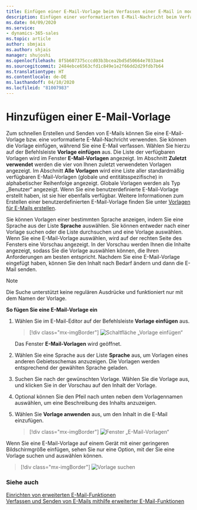 ```yaml
---
title: Einfügen einer E-Mail-Vorlage beim Verfassen einer E-Mail in modellgesteuerten Apps | Microsoft-Dokumentation
description: Einfügen einer vorformatierten E-Mail-Nachricht beim Verfassen einer E-Mail
ms.date: 04/09/2020
ms.service:
- dynamics-365-sales
ms.topic: article
author: sbmjais
ms.author: shjais
manager: shujoshi
ms.openlocfilehash: 8f5b607375cccd03b3bcea2bd5d50664e7033ae4
ms.sourcegitcommit: 2484ebce6563cfd1c849e1e2f66dd2d29fdb7b64
ms.translationtype: HT
ms.contentlocale: de-DE
ms.lasthandoff: 04/10/2020
ms.locfileid: "81007983"
---
```

# <a name="insert-an-email-template"></a>Hinzufügen einer E-Mail-Vorlage

Zum schnellen Erstellen und Senden von E-Mails können Sie eine E-Mail-Vorlage bzw. eine vorformatierte E-Mail-Nachricht verwenden. Sie können die Vorlage einfügen, während Sie eine E-Mail verfassen. Wählen Sie hierzu auf der Befehlsleiste **Vorlage einfügen** aus. Die Liste der verfügbaren Vorlagen wird im Fenster **E-Mail-Vorlagen** angezeigt. Im Abschnitt **Zuletzt verwendet** werden die vier von Ihnen zuletzt verwendeten Vorlagen angezeigt. Im Abschnitt **Alle Vorlagen** wird eine Liste aller standardmäßig verfügbaren E-Mail-Vorlagen (globale und entitätsspezifische) in alphabetischer Reihenfolge angezeigt. Globale Vorlagen werden als Typ „Benutzer“ angezeigt. Wenn Sie eine benutzerdefinierte E-Mail-Vorlage erstellt haben, ist sie hier ebenfalls verfügbar. Weitere Informationen zum Erstellen einer benutzerdefinierten E-Mail-Vorlage finden Sie unter [Vorlagen für E-Mails erstellen](https://docs.microsoft.com/power-platform/admin/create-templates-email).

Sie können Vorlagen einer bestimmten Sprache anzeigen, indem Sie eine Sprache aus der Liste **Sprache** auswählen. Sie können entweder nach einer Vorlage suchen oder die Liste durchsuchen und eine Vorlage auswählen. Wenn Sie eine E-Mail-Vorlage auswählen, wird auf der rechten Seite des Fensters eine Vorschau angezeigt. In der Vorschau werden Ihnen die Inhalte angezeigt, sodass Sie die Vorlage auswählen können, die Ihren Anforderungen am besten entspricht. Nachdem Sie eine E-Mail-Vorlage eingefügt haben, können Sie den Inhalt nach Bedarf ändern und dann die E-Mail senden.

> [!NOTE]
> Die Suche unterstützt keine regulären Ausdrücke und funktioniert nur mit dem Namen der Vorlage.

**So fügen Sie eine E-Mail-Vorlage ein**

1.  Wählen Sie im E-Mail-Editor auf der Befehlsleiste **Vorlage einfügen** aus.

     > [!div class="mx-imgBorder"]
     > ![Schaltfläche „Vorlage einfügen“](media/insert-email-template-button.png "Schaltfläche „Vorlage einfügen“") 

    Das Fenster **E-Mail-Vorlagen** wird geöffnet.

2.  Wählen Sie eine Sprache aus der Liste **Sprache** aus, um Vorlagen eines anderen Gebietsschemas anzuzeigen. Die Vorlagen werden entsprechend der gewählten Sprache geladen.    

3.  Suchen Sie nach der gewünschten Vorlage. Wählen Sie die Vorlage aus, und klicken Sie in der Vorschau auf den Inhalt der Vorlage.

4.  Optional können Sie den Pfeil nach unten neben dem Vorlagennamen auswählen, um eine Beschreibung des Inhalts anzuzeigen.

5.  Wählen Sie **Vorlage anwenden** aus, um den Inhalt in die E-Mail einzufügen.

     > [!div class="mx-imgBorder"]
     > ![Fenster „E-Mail-Vorlagen“](media/email-templates-window.png "Fenster „E-Mail-Vorlagen“")

Wenn Sie eine E-Mail-Vorlage auf einem Gerät mit einer geringeren Bildschirmgröße einfügen, sehen Sie nur eine Option, mit der Sie eine Vorlage suchen und auswählen können.

> [!div class="mx-imgBorder"]
> ![Vorlage suchen](media/search-template.png "Vorlage suchen") 

### <a name="see-also"></a>Siehe auch

[Einrichten von erweiterten E-Mail-Funktionen](https://docs.microsoft.com/power-platform/admin/system-settings-dialog-box-email-tab)<br>
[Verfassen und Senden von E-Mails mithilfe erweiterter E-Mail-Funktionen](enhanced-email.md)
